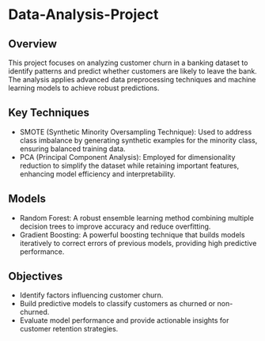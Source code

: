 # Data-Analysis-Project
## Overview
This project focuses on analyzing customer churn in a banking dataset to identify patterns and predict whether customers are likely to leave the bank. The analysis applies advanced data preprocessing techniques and machine learning models to achieve robust predictions.
## Key Techniques
+ SMOTE (Synthetic Minority Oversampling Technique): Used to address class imbalance by generating synthetic examples for the minority class, ensuring balanced training data.
+ PCA (Principal Component Analysis): Employed for dimensionality reduction to simplify the dataset while retaining important features, enhancing model efficiency and interpretability.
## Models
+ Random Forest: A robust ensemble learning method combining multiple decision trees to improve accuracy and reduce overfitting.
+ Gradient Boosting: A powerful boosting technique that builds models iteratively to correct errors of previous models, providing high predictive performance.
## Objectives
+ Identify factors influencing customer churn.
+ Build predictive models to classify customers as churned or non-churned.
+ Evaluate model performance and provide actionable insights for customer retention strategies.
